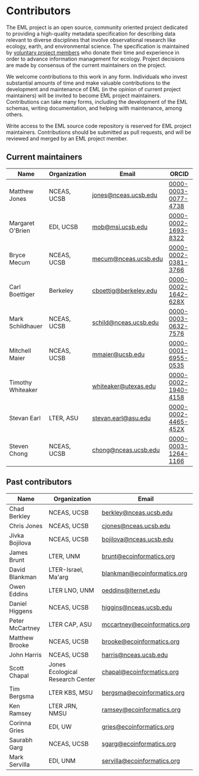 # Contributors

The EML project is an open source, community oriented project dedicated to providing a high-quality metadata specification for describing data relevant to diverse disciplines that involve observational research like ecology, earth, and environmental science. The specification is maintained by [voluntary project members](docs/contributors.md) who donate their time and experience in order to advance information management for ecology. Project decisions are made by consensus of the current maintainers on the project.

We welcome contributions to this work in any form.  Individuals
who invest substantial amounts of time and make valuable
contributions to the development and maintenance of EML (in the
opinion of current project maintainers) will be invited to become
EML project maintainers. Contributions can take many forms, including the
development of the EML schemas, writing documentation, and helping
with maintenance, among others.

Write access to the EML source code repository is reserved for
EML project maintainers. Contributions should be submitted as pull
requests, and will be reviewed and merged by an EML project member.

## Current maintainers

Name | Organization | Email | ORCID
----|---------------|-------|-------
Matthew Jones | NCEAS, UCSB | jones@nceas.ucsb.edu | [0000-0003-0077-4738](https://orcid.org/0000-0003-0077-4738)
Margaret O'Brien | EDI, UCSB | mob@msi.ucsb.edu | [0000-0002-1693-8322](https://orcid.org/0000-0002-1693-8322)
Bryce Mecum | NCEAS, UCSB | mecum@nceas.ucsb.edu | [0000-0002-0381-3766](https://orcid.org/0000-0002-0381-3766)
Carl Boettiger |Berkeley | cboettig@berkeley.edu | [0000-0002-1642-628X](https://orcid.org/0000-0002-1642-628X)
Mark Schildhauer | NCEAS, UCSB | schild@nceas.ucsb.edu | [0000-0003-0632-7576](https://orcid.org/0000-0003-0632-7576)
Mitchell Maier | NCEAS, UCSB | mmaier@ucsb.edu | [0000-0001-6955-0535](https://orcid.org/0000-0001-6955-0535)
Timothy Whiteaker | | whiteaker@utexas.edu | [0000-0002-1940-4158](https://orcid.org/0000-0002-1940-4158)
Stevan Earl | LTER, ASU | stevan.earl@asu.edu | [0000-0002-4465-452X](https://orcid.org/0000-0002-4465-452X)
Steven Chong | NCEAS, UCSB | chong@nceas.ucsb.edu | [0000-0003-1264-1166](https://orcid.org/0000-0003-1264-1166)

## Past contributors

Name | Organization | Email
----|---------------|------
Chad Berkley | NCEAS, UCSB | berkley@nceas.ucsb.edu
Chris Jones | NCEAS, UCSB | cjones@nceas.ucsb.edu
Jivka Bojilova | NCEAS, UCSB | bojilova@nceas.ucsb.edu
James Brunt | LTER, UNM | brunt@ecoinformatics.org
David Blankman | LTER-Israel, Ma'arg | blankman@ecoinformatics.org
Owen Eddins | LTER LNO, UNM | oeddins@lternet.edu
Daniel Higgens | NCEAS, UCSB | higgins@nceas.ucsb.edu
Peter McCartney | LTER CAP, ASU | mccartney@ecoinformatics.org
Matthew Brooke | NCEAS, UCSB | brooke@ecoinformatics.org
John Harris | NCEAS, UCSB | harris@nceas.ucsb.edu
Scott Chapal | Jones Ecological Research Center | chapal@ecoinformatics.org
Tim Bergsma | LTER KBS, MSU | bergsma@ecoinformatics.org
Ken Ramsey | LTER JRN, NMSU | ramsey@ecoinformatics.org
Corinna Gries | EDI, UW | gries@ecoinformatics.org
Saurabh Garg | NCEAS, UCSB | sgarg@ecoinformatics.org
Mark Servilla | EDI, UNM | servilla@ecoinformatics.org

